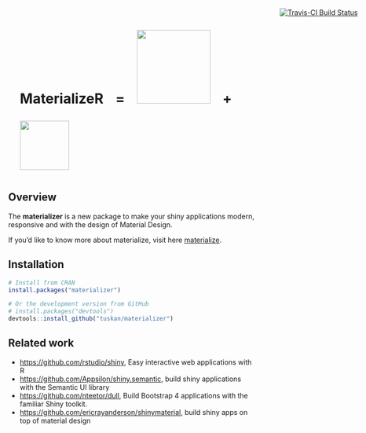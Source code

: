 
<!-- README.md is generated from README.Rmd. Please edit that file -->

<ul style="display:inline-block; list-style:none; vertical-align:center;">

<li style="display:inline-block; list-style:none; vertical-align:center;">

<h1>

MaterializeR

</h1>

</li>

<li style="display:inline-block; list-style:none; vertical-align:center;">

<h1>

  =
 

</h1>

</li>

<li style="display:inline-block; list-style:none; vertical-align:center;">

<img src="http://materializecss.com/res/materialize.svg" width="150">

</li>

<li style="display:inline-block; list-style:none; vertical-align:center;">

<h1>

  +
 

</h1>

</li>

<li style="display:inline-block; list-style:none; vertical-align:center;">

<img src="https://www.rstudio.com/wp-content/uploads/2014/04/shiny-400x464.png" height="100">

</li>

</ul>

<a style="position:fixed; top:20px; right:20px;" href = "https://travis-ci.org/TuSKan/materializer"><img src = "https://travis-ci.org/TuSKan/materializer.svg?branch=master" alt = "Travis-CI Build Status"></a>

## Overview

The **materializer** is a new package to make your shiny applications
modern, responsive and with the design of Material Design.

If you’d like to know more about materialize, visit here
[materialize](http://materializecss.com/).

## Installation

``` r
# Install from CRAN
install.packages("materializer")

# Or the development version from GitHub
# install.packages("devtools")
devtools::install_github("tuskan/materializer")
```

## Related work

  - <https://github.com/rstudio/shiny>, Easy interactive web
    applications with R
  - <https://github.com/Appsilon/shiny.semantic>, build shiny
    applications with the Semantic UI library
  - <https://github.com/nteetor/dull>, Build Bootstrap 4 applications
    with the familiar Shiny toolkit.
  - <https://github.com/ericrayanderson/shinymaterial>, build shiny apps
    on top of material design
